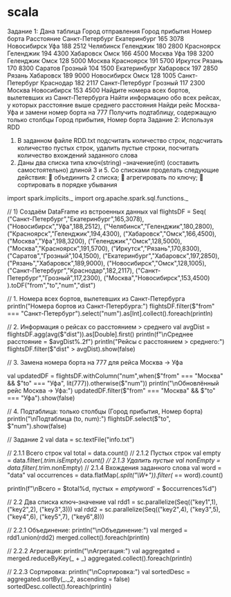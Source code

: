 # scala
Задание 1:
Дана таблица 
Город отправления Город прибытия Номер борта Расстояние
Санкт-Петербург Екатеринбург 165 3078
Новосибирск Уфа 188 2512
Челябинск Геленджик 180 2800
Красноярск Геленджик 194 4300
Хабаровск Омск 166 4500
Москва Уфа 198 3200
Геленджик Омск 128 5000
Москва Красноярск 191 5700
Иркутск Рязань 170 8300
Саратов Грозный 104 1500
Екатеринбург Хабаровск 197 2850
Рязань Хабаровск 189 9000
Новосибирск Омск 128 1005
Санкт-Петербург Краснодар 182 2117
Санкт-Петербург Грозный 117 2300
Москва Новосибирск 153 4500
 Найдите номера всех бортов, вылетевших из Санкт-Петербурга
 Найти информацию обо всех рейсах, у которых расстояние выше среднего расстояния
 Найди рейс Москва- Уфа и замени номер борта на 777
 Получить подтаблицу, содержащую только столбцы Город прибытия, Номер борта
Задание 2: Используя RDD
1. В заданном файле RDD.txt подсчитать количество строк, подсчитать количество 
пустых строк, удалить пустые строки, посчитать количество вхождений заданного 
слова
2. Даны два списка типа ключ(string) –значение(int) (составить самостоятельно) 
длиной 3 и 5. Со списками проделать следующие действия:
 объединить 2 списка;
 агрегировать по ключу;
 сортировать в порядке убывания


import spark.implicits._
import org.apache.spark.sql.functions._ 


// 1) Создаём DataFrame из встроенных данных
val flightsDF = Seq(
  ("Санкт-Петербург","Екатеринбург",165,3078),
  ("Новосибирск","Уфа",188,2512),
  ("Челябинск","Геленджик",180,2800),
  ("Красноярск","Геленджик",194,4300),
  ("Хабаровск","Омск",166,4500),
  ("Москва","Уфа",198,3200),
  ("Геленджик","Омск",128,5000),
  ("Москва","Красноярск",191,5700),
  ("Иркутск","Рязань",170,8300),
  ("Саратов","Грозный",104,1500),
  ("Екатеринбург","Хабаровск",197,2850),
  ("Рязань","Хабаровск",189,9000),
  ("Новосибирск","Омск",128,1005),
  ("Санкт-Петербург","Краснодар",182,2117),
  ("Санкт-Петербург","Грозный",117,2300),
  ("Москва","Новосибирск",153,4500)
).toDF("from","to","num","dist")

// 1. Номера всех бортов, вылетевших из Санкт-Петербурга
println("Номера бортов из Санкт-Петербурга:")
flightsDF.filter($"from" === "Санкт-Петербург").select("num").as[Int].collect().foreach(println)

// 2. Информация о рейсах со расстоянием > среднего
val avgDist = flightsDF.agg(avg($"dist")).as[Double].first()
println(f"\nСреднее расстояние = $avgDist%.2f")
println("Рейсы с расстоянием > среднего:")
flightsDF.filter($"dist" > avgDist).show(false)

// 3. Замена номера борта на 777 для рейса Москва → Уфа

val updatedDF = flightsDF.withColumn("num",when($"from" === "Москва" && $"to" === "Уфа", lit(777)).otherwise($"num"))
println("\nОбновлённый рейс Москва → Уфа:")
updatedDF.filter($"from" === "Москва" && $"to" === "Уфа").show(false)

// 4. Подтаблица: только столбцы (Город прибытия, Номер борта)
println("\nПодтаблица (to, num):")
flightsDF.select($"to", $"num").show(false)



// Задание 2
val data = sc.textFile("info.txt")

// 2.1.1 Всего строк
val total = data.count()
// 2.1.2 Пустых строк
val empty = data.filter(_.trim.isEmpty).count()
// 2.1.3 Удалить пустые
val nonEmpty = data.filter(_.trim.nonEmpty)
// 2.1.4 Вхождения заданного слова
val word = "data"
val occurrences = data.flatMap(_.split("\\W+")).filter(_ == word).count()

println(f"\nВсего = $total%d, пустых = $empty%d, вхождений '$word' = $occurrences%d")

// 2.2 Два списка ключ–значение
val rdd1 = sc.parallelize(Seq(("key1",1), ("key2",2), ("key3",3)))
val rdd2 = sc.parallelize(Seq(("key2",4), ("key3",5), ("key4",6), ("key5",7), ("key6",8)))

// 2.2.1 Объединение:
println("\nОбъединение:")
val merged = rdd1.union(rdd2)
merged.collect().foreach(println)



// 2.2.2 Агрегация:
println("\nАгрегация:")
val aggregated = merged.reduceByKey(_ + _)
aggregated.collect().foreach(println)



// 2.2.3 Сортировка:
println("\nСортировка:")
val sortedDesc = aggregated.sortBy(_._2, ascending = false)
sortedDesc.collect().foreach(println)
